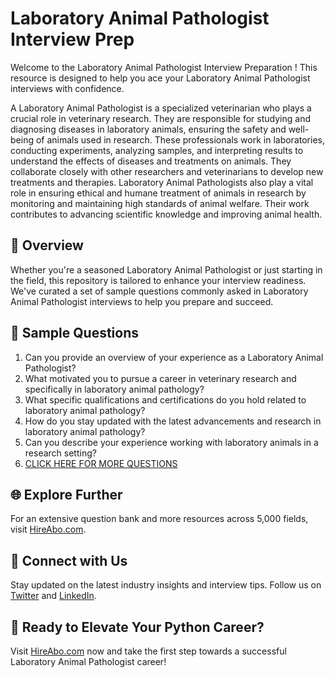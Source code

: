 # Laboratory Animal Pathologist Interview Prep

Welcome to the Laboratory Animal Pathologist Interview Preparation ! This resource is designed to help you ace your Laboratory Animal Pathologist interviews with confidence.

A Laboratory Animal Pathologist is a specialized veterinarian who plays a crucial role in veterinary research. They are responsible for studying and diagnosing diseases in laboratory animals, ensuring the safety and well-being of animals used in research. These professionals work in laboratories, conducting experiments, analyzing samples, and interpreting results to understand the effects of diseases and treatments on animals. They collaborate closely with other researchers and veterinarians to develop new treatments and therapies. Laboratory Animal Pathologists also play a vital role in ensuring ethical and humane treatment of animals in research by monitoring and maintaining high standards of animal welfare. Their work contributes to advancing scientific knowledge and improving animal health.

## 🚀 Overview

Whether you're a seasoned Laboratory Animal Pathologist or just starting in the field, this repository is tailored to enhance your interview readiness. We've curated a set of sample questions commonly asked in Laboratory Animal Pathologist interviews to help you prepare and succeed.

## 📝 Sample Questions

1. Can you provide an overview of your experience as a Laboratory Animal Pathologist?
2. What motivated you to pursue a career in veterinary research and specifically in laboratory animal pathology?
3. What specific qualifications and certifications do you hold related to laboratory animal pathology?
4. How do you stay updated with the latest advancements and research in laboratory animal pathology?
5. Can you describe your experience working with laboratory animals in a research setting?
6. [CLICK HERE FOR MORE QUESTIONS](https://hireabo.com/job/24_2_26/Laboratory%20Animal%20Pathologist)

## 🌐 Explore Further

For an extensive question bank and more resources across 5,000 fields, visit [HireAbo.com](https://www.hireabo.com).

## 📱 Connect with Us

Stay updated on the latest industry insights and interview tips. Follow us on [Twitter](https://twitter.com/hireabo) and [LinkedIn](https://www.linkedin.com/in/hire-abo-3609972a8/).

## 🚀 Ready to Elevate Your Python Career?

Visit [HireAbo.com](https://www.hireabo.com) now and take the first step towards a successful Laboratory Animal Pathologist career!
